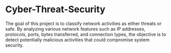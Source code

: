 # Cyber-Threat-Security
The goal of this project is to classify network activities as either threats or safe. By analyzing various network features such as IP addresses, protocols, ports, bytes transferred, and connection types, the objective is to detect potentially malicious activities that could compromise system security.
